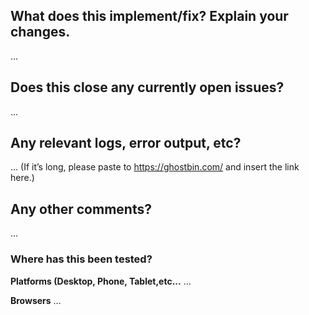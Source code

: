 ## What does this implement/fix? Explain your changes.
...

## Does this close any currently open issues? 
...

## Any relevant logs, error output, etc?
...
(If it’s long, please paste to https://ghostbin.com/ and insert the link here.)

## Any other comments?
…

### Where has this been tested?
**Platforms (Desktop, Phone, Tablet,etc...** …

**Browsers** …
